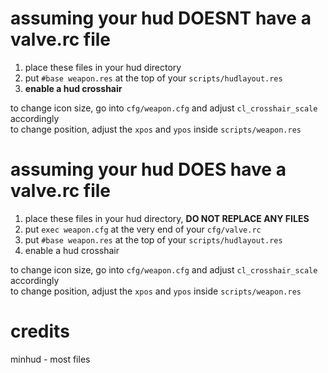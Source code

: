 # assuming your hud DOESNT have a valve.rc file

1. place these files in your hud directory
2. put `#base weapon.res` at the top of your `scripts/hudlayout.res`
3. <b>enable a hud crosshair</b>

to change icon size, go into `cfg/weapon.cfg` and adjust `cl_crosshair_scale` accordingly<br>
to change position, adjust the `xpos` and `ypos` inside `scripts/weapon.res`

# assuming your hud DOES have a valve.rc file

1. place these files in your hud directory, <b>DO NOT REPLACE ANY FILES</b>
2. put `exec weapon.cfg` at the very end of your `cfg/valve.rc`
3. put `#base weapon.res` at the top of your `scripts/hudlayout.res`
4. enable a hud crosshair

to change icon size, go into `cfg/weapon.cfg` and adjust `cl_crosshair_scale` accordingly<br>
to change position, adjust the `xpos` and `ypos` inside `scripts/weapon.res`

# credits
minhud - most files